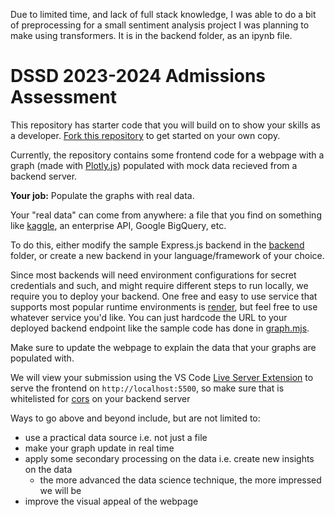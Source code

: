 Due to limited time, and lack of full stack knowledge, I was able to do a bit of preprocessing for a small sentiment analysis project I was planning to make using transformers. It is in the backend folder, as an ipynb file.

# DSSD 2023-2024 Admissions Assessment

This repository has starter code that you will build on to show your skills as a developer. [Fork this repository](https://github.com/DSSD-Madison/oa-2023-24/fork) to get started on your own copy.

Currently, the repository contains some frontend code for a webpage with a graph (made with [Plotly.js](https://plotly.com/javascript/)) populated with mock data recieved from a backend server.

**Your job:** Populate the graphs with real data.

Your "real data" can come from anywhere: a file that you find on something like [kaggle](https://www.kaggle.com/), an enterprise API, Google BigQuery, etc.

To do this, either modify the sample Express.js backend in the [backend](./backend/) folder, or create a new backend in your language/framework of your choice.

Since most backends will need environment configurations for secret credentials and such, and might require different steps to run locally, we require you to deploy your backend. One free and easy to use service that supports most popular runtime environments is [render](https://render.com), but feel free to use whatever service you'd like. You can just hardcode the URL to your deployed backend endpoint like the sample code has done in [graph.mjs](./frontend/graph.mjs).

Make sure to update the webpage to explain the data that your graphs are populated with.

We will view your submission using the VS Code [Live Server Extension](https://marketplace.visualstudio.com/items?itemName=ritwickdey.LiveServer) to serve the frontend on `http://localhost:5500`, so make sure that is whitelisted for [cors](https://developer.mozilla.org/en-US/docs/Web/HTTP/CORS) on your backend server

Ways to go above and beyond include, but are not limited to:
- use a practical data source i.e. not just a file
- make your graph update in real time
- apply some secondary processing on the data i.e. create new insights on the data
  - the more advanced the data science technique, the more impressed we will be
- improve the visual appeal of the webpage
